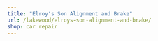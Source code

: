 ```yaml
---
title: "Elroy's Son Alignment and Brake"
url: /lakewood/elroys-son-alignment-and-brake/
shop: car repair
---
```

